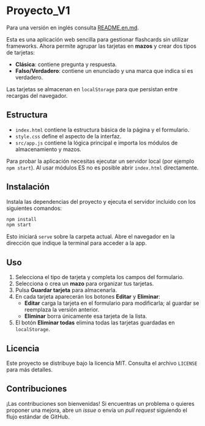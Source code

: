 # Proyecto_V1
Para una versión en inglés consulta [README.en.md](README.en.md).

Esta es una aplicación web sencilla para gestionar flashcards sin utilizar frameworks. Ahora permite agrupar las tarjetas en **mazos** y crear dos tipos de tarjetas:

- **Clásica**: contiene pregunta y respuesta.
- **Falso/Verdadero**: contiene un enunciado y una marca que indica si es verdadero.

Las tarjetas se almacenan en `localStorage` para que persistan entre recargas del navegador.

## Estructura

- `index.html` contiene la estructura básica de la página y el formulario.
- `style.css` define el aspecto de la interfaz.
- `src/app.js` contiene la lógica principal e importa los módulos de almacenamiento y mazos.

Para probar la aplicación necesitas ejecutar un servidor local (por ejemplo `npm start`).
Al usar módulos ES no es posible abrir `index.html` directamente.

## Instalación

Instala las dependencias del proyecto y ejecuta el servidor incluido con los siguientes comandos:

```bash
npm install
npm start
```

Esto iniciará `serve` sobre la carpeta actual. Abre el navegador en la dirección que indique la terminal para acceder a la app.

## Uso

1. Selecciona el tipo de tarjeta y completa los campos del formulario.
2. Selecciona o crea un **mazo** para organizar tus tarjetas.
3. Pulsa **Guardar tarjeta** para almacenarla.
4. En cada tarjeta aparecerán los botones **Editar** y **Eliminar**:
   - **Editar** carga la tarjeta en el formulario para modificarla; al guardar se reemplaza la versión anterior.
   - **Eliminar** borra únicamente esa tarjeta de la lista.
5. El botón **Eliminar todas** elimina todas las tarjetas guardadas en `localStorage`.

## Licencia

Este proyecto se distribuye bajo la licencia MIT. Consulta el archivo `LICENSE` para más detalles.

## Contribuciones

¡Las contribuciones son bienvenidas! Si encuentras un problema o quieres proponer una mejora, abre un *issue* o envía un *pull request* siguiendo el flujo estándar de GitHub.



